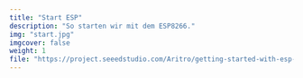 ```yaml
---
title: "Start ESP"
description: "So starten wir mit dem ESP8266."
img: "start.jpg"
imgcover: false
weight: 1
file: "https://project.seeedstudio.com/Aritro/getting-started-with-esp-nodemcu-using-arduinoide-aa7267"
---
```

